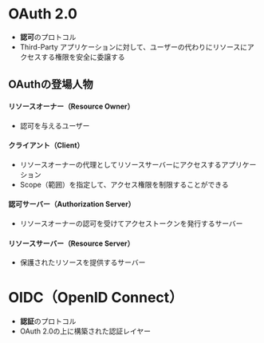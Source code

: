 # OAuth 2.0
- **認可**のプロトコル
- Third-Party アプリケーションに対して、ユーザーの代わりにリソースにアクセスする権限を安全に委譲する

## OAuthの登場人物
#### **リソースオーナー（Resource Owner）**
- 認可を与えるユーザー
#### **クライアント（Client）**
- リソースオーナーの代理としてリソースサーバーにアクセスするアプリケーション
- Scope（範囲）を指定して、アクセス権限を制限することができる
#### **認可サーバー（Authorization Server）**
- リソースオーナーの認可を受けてアクセストークンを発行するサーバー
#### **リソースサーバー（Resource Server）**
- 保護されたリソースを提供するサーバー

# OIDC（OpenID Connect）
- **認証**のプロトコル
- OAuth 2.0の上に構築された認証レイヤー